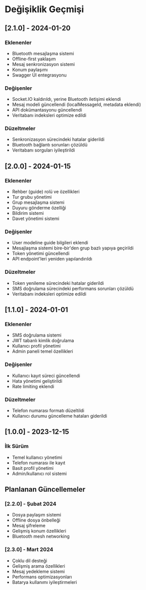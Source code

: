 # Değişiklik Geçmişi

## [2.1.0] - 2024-01-20
### Eklenenler
- Bluetooth mesajlaşma sistemi
- Offline-first yaklaşım
- Mesaj senkronizasyon sistemi
- Konum paylaşımı
- Swagger UI entegrasyonu

### Değişenler
- Socket.IO kaldırıldı, yerine Bluetooth iletişimi eklendi
- Mesaj modeli güncellendi (localMessageId, metadata eklendi)
- API dokümantasyonu güncellendi
- Veritabanı indeksleri optimize edildi

### Düzeltmeler
- Senkronizasyon sürecindeki hatalar giderildi
- Bluetooth bağlantı sorunları çözüldü
- Veritabanı sorguları iyileştirildi

## [2.0.0] - 2024-01-15
### Eklenenler
- Rehber (guide) rolü ve özellikleri
- Tur grubu yönetimi
- Grup mesajlaşma sistemi
- Duyuru gönderme özelliği
- Bildirim sistemi
- Davet yönetimi sistemi

### Değişenler
- User modeline guide bilgileri eklendi
- Mesajlaşma sistemi bire-bir'den grup bazlı yapıya geçirildi
- Token yönetimi güncellendi
- API endpoint'leri yeniden yapılandırıldı

### Düzeltmeler
- Token yenileme sürecindeki hatalar giderildi
- SMS doğrulama sürecindeki performans sorunları çözüldü
- Veritabanı indeksleri optimize edildi

## [1.1.0] - 2024-01-01
### Eklenenler
- SMS doğrulama sistemi
- JWT tabanlı kimlik doğrulama
- Kullanıcı profil yönetimi
- Admin paneli temel özellikleri

### Değişenler
- Kullanıcı kayıt süreci güncellendi
- Hata yönetimi geliştirildi
- Rate limiting eklendi

### Düzeltmeler
- Telefon numarası formatı düzeltildi
- Kullanıcı durumu güncelleme hataları giderildi

## [1.0.0] - 2023-12-15
### İlk Sürüm
- Temel kullanıcı yönetimi
- Telefon numarası ile kayıt
- Basit profil yönetimi
- Admin/kullanıcı rol sistemi

## Planlanan Güncellemeler

### [2.2.0] - Şubat 2024
- Dosya paylaşım sistemi
- Offline dosya önbelleği
- Mesaj şifreleme
- Gelişmiş konum özellikleri
- Bluetooth mesh networking

### [2.3.0] - Mart 2024
- Çoklu dil desteği
- Gelişmiş arama özellikleri
- Mesaj yedekleme sistemi
- Performans optimizasyonları
- Batarya kullanımı iyileştirmeleri
